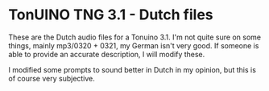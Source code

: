 # TonUINO TNG 3.1 - Dutch files

These are the Dutch audio files for a Tonuino 3.1. I'm not quite sure on some things, mainly mp3/0320 + 0321, my German isn't very good. If someone is able to provide an accurate description, I will modify these.

I modified some prompts to sound better in Dutch in my opinion, but this is of course very subjective.
